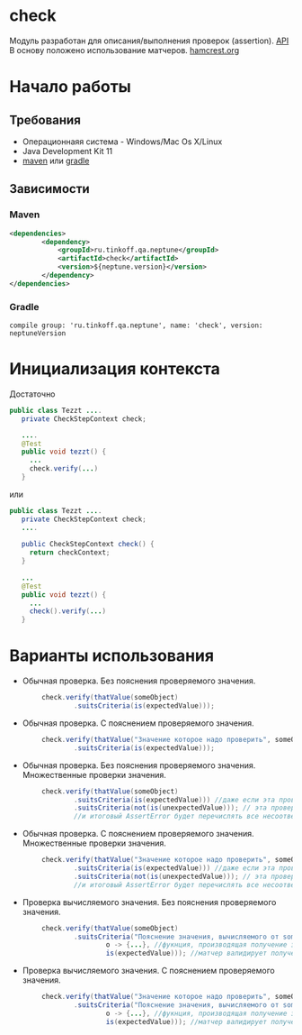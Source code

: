 # check

Модуль разработан для описания/выполнения проверок (assertion). [API](https://tinkoffcreditsystems.github.io/neptune/check/) 
В основу положено использование матчеров. [hamcrest.org](http://hamcrest.org/JavaHamcrest/)

# Начало работы

## Требования
 
 - Операционнаяя система - Windows/Mac Os X/Linux
 - Java Development Kit 11
 - [maven](https://maven.apache.org/) или [gradle](https://gradle.org/)
 
## Зависимости

### Maven

```xml
<dependencies>
        <dependency>
            <groupId>ru.tinkoff.qa.neptune</groupId>
            <artifactId>check</artifactId>
            <version>${neptune.version}</version>
        </dependency>
</dependencies>

``` 

### Gradle

`compile group: 'ru.tinkoff.qa.neptune', name: 'check', version: neptuneVersion`

# Инициализация контекста

Достаточно 

```java
public class Tezzt ....
   private CheckStepContext check;

   ....
   @Test
   public void tezzt() {
     ...
     check.verify(...)  
   }
```

или 

```java
public class Tezzt ....
   private CheckStepContext check;
   ....
   
   public CheckStepContext check() {
     return checkContext;
   }
   
   ...
   @Test
   public void tezzt() {
     ...
     check().verify(...)  
   }
```

# Варианты использования

- Обычная проверка. Без пояснения проверяемого значения.

```java
        check.verify(thatValue(someObject)
                .suitsCriteria(is(expectedValue)));
```

- Обычная проверка. С пояснением проверяемого значения.

```java
        check.verify(thatValue("Значение которое надо проверить", someObject)
                .suitsCriteria(is(expectedValue)));
```

- Обычная проверка. Без пояснения проверяемого значения. Множественные проверки значения.

```java
        check.verify(thatValue(someObject)
                .suitsCriteria(is(expectedValue))) //даже если эта проверка не пройдет
                .suitsCriteria(not(is(unexpectedValue))); // эта проверка выполнится
                //и итоговый AssertError будет перечислять все несоответствия
```

- Обычная проверка. С пояснением проверяемого значения. Множественные проверки значения.

```java
        check.verify(thatValue("Значение которое надо проверить", someObject)
                .suitsCriteria(is(expectedValue))) //даже если эта проверка не пройдет
                .suitsCriteria(not(is(unexpectedValue))); // эта проверка выполнится
                //и итоговый AssertError будет перечислять все несоответствия
```

- Проверка вычисляемого значения. Без пояснения проверяемого значения.

```java
        check.verify(thatValue(someObject)
                .suitsCriteria("Пояснение значения, вычисляемого от someObject",
                        o -> {...}, //фукнция, производящая получение значения от someObject 
                        is(expectedValue))); //матчер валидирует полученное функцией значение
```

- Проверка вычисляемого значения. С пояснением проверяемого значения.

```java
        check.verify(thatValue("Значение которое надо проверить", someObject)
                .suitsCriteria("Пояснение значения, вычисляемого от someObject",
                        o -> {...}, //фукнция, производящая получение значения от someObject 
                        is(expectedValue))); //матчер валидирует полученное функцией значение
```
